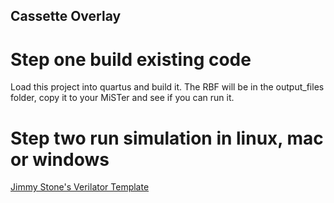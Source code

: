 Cassette Overlay
--------------------------



# Step one build existing code

Load this project into quartus and build it. The RBF will be in the output_files folder, copy it to your MiSTer and see if you can run it.


# Step two run simulation in linux, mac or windows

[Jimmy Stone's Verilator Template](https://github.com/JimmyStones/Verilator_Template)
